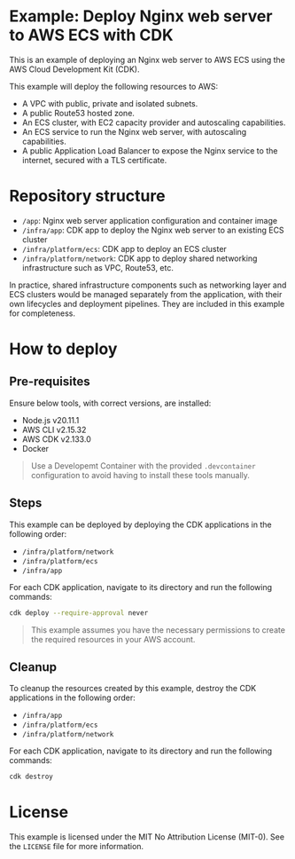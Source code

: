 # Example: Deploy Nginx web server to AWS ECS with CDK

This is an example of deploying an Nginx web server to AWS ECS using the AWS Cloud Development Kit (CDK).

This example will deploy the following resources to AWS:
- A VPC with public, private and isolated subnets.
- A public Route53 hosted zone.
- An ECS cluster, with EC2 capacity provider and autoscaling capabilities.
- An ECS service to run the Nginx web server, with autoscaling capabilities.
- A public Application Load Balancer to expose the Nginx service to the internet, secured with a TLS certificate.

# Repository structure

- `/app`: Nginx web server application configuration and container image
- `/infra/app`: CDK app to deploy the Nginx web server to an existing ECS cluster
- `/infra/platform/ecs`: CDK app to deploy an ECS cluster
- `/infra/platform/network`: CDK app to deploy shared networking infrastructure such as VPC, Route53, etc.

In practice, shared infrastructure components such as networking layer and ECS clusters would be managed separately from the application, with their own lifecycles and deployment pipelines. They are included in this example for completeness.

# How to deploy

## Pre-requisites

Ensure below tools, with correct versions, are installed:

- Node.js v20.11.1
- AWS CLI v2.15.32
- AWS CDK v2.133.0
- Docker

> Use a Developemt Container with the provided `.devcontainer` configuration to avoid having to install these tools manually.

## Steps

This example can be deployed by deploying the CDK applications in the following order:

- `/infra/platform/network`
- `/infra/platform/ecs`
- `/infra/app`

For each CDK application, navigate to its directory and run the following commands:

```bash
cdk deploy --require-approval never
```

> This example assumes you have the necessary permissions to create the required resources in your AWS account.

## Cleanup

To cleanup the resources created by this example, destroy the CDK applications in the following order:

- `/infra/app`
- `/infra/platform/ecs`
- `/infra/platform/network`

For each CDK application, navigate to its directory and run the following commands:

```bash
cdk destroy
```

# License

This example is licensed under the MIT No Attribution License (MIT-0). See the `LICENSE` file for more information.
```
